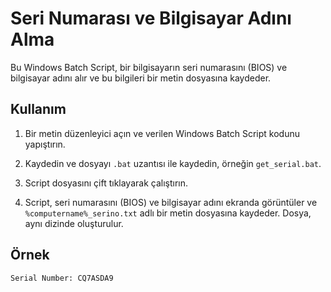 # Seri Numarası ve Bilgisayar Adını Alma

Bu Windows Batch Script, bir bilgisayarın seri numarasını (BIOS) ve bilgisayar adını alır ve bu bilgileri bir metin dosyasına kaydeder.

## Kullanım

1. Bir metin düzenleyici açın ve verilen Windows Batch Script kodunu yapıştırın.

2. Kaydedin ve dosyayı `.bat` uzantısı ile kaydedin, örneğin `get_serial.bat`.

3. Script dosyasını çift tıklayarak çalıştırın.

4. Script, seri numarasını (BIOS) ve bilgisayar adını ekranda görüntüler ve `%computername%_serino.txt` adlı bir metin dosyasına kaydeder. Dosya, aynı dizinde oluşturulur.

## Örnek

```batch
Serial Number: CQ7ASDA9
```
